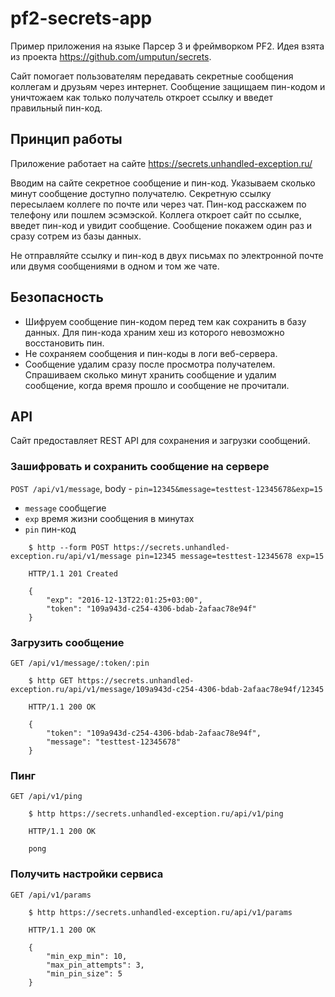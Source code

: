 # pf2-secrets-app

Пример приложения на языке Парсер 3 и фреймворком PF2. Идея взята из проекта https://github.com/umputun/secrets.

Сайт помогает пользователям передавать секретные сообщения коллегам и друзьям через интернет. Сообщение защищаем пин-кодом и уничтожаем как только получатель откроет ссылку и введет правильный пин-код.

## Принцип работы

Приложение работает на сайте https://secrets.unhandled-exception.ru/

Вводим на сайте секретное сообщение и пин-код. Указываем сколько минут сообщение доступно получателю. Секретную ссылку пересылаем коллеге по почте или через чат. Пин-код расскажем по телефону или пошлем эсэмэской. Коллега откроет сайт по ссылке, введет пин-код и увидит сообщение. Сообщение покажем один раз и сразу сотрем из базы данных.

Не отправляйте ссылку и пин-код в двух письмах по электронной почте или двумя сообщениями в одном и том же чате.

## Безопасность

* Шифруем сообщение пин-кодом перед тем как сохранить в базу данных. Для пин-кода храним хеш из которого невозможно восстановить пин.
* Не сохраняем сообщения и пин-коды в логи веб-сервера.
* Сообщение удалим сразу после просмотра получателем. Спрашиваем сколько минут хранить сообщение и удалим сообщение, когда время прошло и сообщение не прочитали.

## API

Сайт предоставляет REST API для сохранения и загрузки сообщений.

### Зашифровать и сохранить сообщение на сервере

`POST /api/v1/message`, body - `pin=12345&message=testtest-12345678&exp=15`
- `message` сообщегие
- `exp` время жизни сообщения в минутах
- `pin` пин-код

```
    $ http --form POST https://secrets.unhandled-exception.ru/api/v1/message pin=12345 message=testtest-12345678 exp=15

    HTTP/1.1 201 Created

    {
        "exp": "2016-12-13T22:01:25+03:00",
        "token": "109a943d-c254-4306-bdab-2afaac78e94f"
    }
```

### Загрузить сообщение

`GET /api/v1/message/:token/:pin`

```
    $ http GET https://secrets.unhandled-exception.ru/api/v1/message/109a943d-c254-4306-bdab-2afaac78e94f/12345

    HTTP/1.1 200 OK

    {
        "token": "109a943d-c254-4306-bdab-2afaac78e94f",
        "message": "testtest-12345678"
    }
```

### Пинг

`GET /api/v1/ping`

```
    $ http https://secrets.unhandled-exception.ru/api/v1/ping

    HTTP/1.1 200 OK

    pong
```

### Получить настройки сервиса

`GET /api/v1/params`

```
    $ http https://secrets.unhandled-exception.ru/api/v1/params

    HTTP/1.1 200 OK

    {
        "min_exp_min": 10,
        "max_pin_attempts": 3,
        "min_pin_size": 5
    }
```
